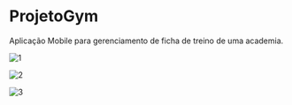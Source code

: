 # ProjetoGym
Aplicação Mobile para gerenciamento de ficha de treino de uma academia.


![1](https://user-images.githubusercontent.com/106246945/181415837-99e07338-334e-4f01-b339-80475fceabac.png)

![2](https://user-images.githubusercontent.com/106246945/181415841-4fd6b9b0-70b0-4b7f-8d52-0ad870f7d6c9.png)

![3](https://user-images.githubusercontent.com/106246945/181415843-1d2892a5-9b31-4dc3-b011-59f7bc4e4327.png)
